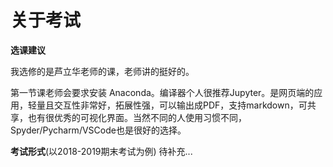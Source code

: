 # 关于考试
**选课建议**

我选修的是芦立华老师的课，老师讲的挺好的。

第一节课老师会要求安装 Anaconda。编译器个人很推荐Jupyter。是网页端的应用，轻量且交互性非常好，拓展性强，可以输出成PDF，支持markdown，可共享，也有很优秀的可视化界面。当然不同的人使用习惯不同，Spyder/Pycharm/VSCode也是很好的选择。

**考试形式**(以2018-2019期末考试为例)
待补充...